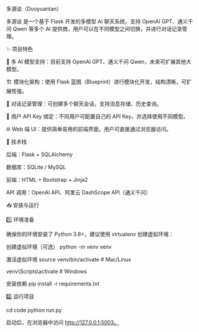 多源谈（Duoyuantan）

多源谈 是一个基于 Flask 开发的多模型 AI 聊天系统，支持 OpenAI GPT、通义千问 Qwen 等多个 AI 提供商，用户可以在不同模型之间切换，并进行对话记录管理。

✨ 项目特色

📌 多 AI 模型支持：目前支持 OpenAI GPT、通义千问 Qwen，未来可扩展其他大模型。

🏗 模块化架构：使用 Flask 蓝图（Blueprint）进行模块化开发，结构清晰，可扩展性强。

📄 对话记录管理：可创建多个聊天会话，支持消息存储、历史查询。

🔐 用户 API Key 绑定：不同用户可配置自己的 API Key，并选择使用不同模型。

🌐 Web 端 UI：提供简单易用的前端界面，用户可直接通过浏览器访问。

🚀 技术栈

后端：Flask + SQLAlchemy

数据库：SQLite / MySQL

前端：HTML + Bootstrap + Jinja2

API 调用：OpenAI API、阿里云 DashScope API（通义千问）

📥 安装与运行

1️⃣ 环境准备

确保你的环境安装了 Python 3.8+，建议使用 virtualenv 创建虚拟环境：

创建虚拟环境（可选）
python -m venv venv

激活虚拟环境
source venv/bin/activate # Mac/Linux

venv\Scripts\activate # Windows

安装依赖
pip install -r requirements.txt 

2️⃣ 运行项目

cd code
python run.py

启动后，在浏览器中访问 http://127.0.0.1:5003。
